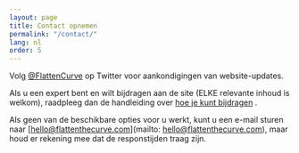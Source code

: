 ```yaml
---
layout: page
title: Contact opnemen
permalink: "/contact/"
lang: nl
order: 5
---
```

Volg  <a href="https://www.twitter.com/flattencurve">@FlattenCurve</a> op Twitter voor aankondigingen van website-updates. 

Als u een expert bent en wilt bijdragen aan de site (ELKE relevante inhoud is welkom), raadpleeg dan de handleiding over [hoe je kunt bijdragen](https://github.com/flattenthecurve/guide/blob/master/CONTRIBUTING.md#how-to-contribute) . 

Als geen van de beschikbare opties voor u werkt, kunt u een e-mail sturen naar [hello@flattenthecurve.com](mailto: hello@flattenthecurve.com), maar houd er rekening mee dat de responstijden traag zijn. 
